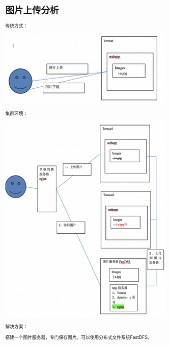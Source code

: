 # 图片上传分析

传统方式：

![](../../../.gitbook/assets/image%20%28264%29.png)

集群环境：

![](../../../.gitbook/assets/image%20%28257%29.png)

解决方案：

搭建一个图片服务器，专门保存图片。可以使用分布式文件系统FastDFS。

